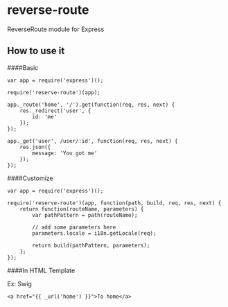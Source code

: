 reverse-route
=============

ReverseRoute module for Express

How to use it
---
####Basic<br/>
```
var app = require('express')();

require('reserve-route')(app);

app._route('home', '/').get(function(req, res, next) {
	res._redirect('user', {
		id: 'me'
	});
});

app._get('user', /user/:id', function(req, res, next) {
	res.json({
		message: 'You got me'
	});
});

```

####Customize<br/>
```
var app = require('express')();

require('reserve-route')(app, function(path, build, req, res, next) {
	return function(routeName, parameters) {
		var pathPattern = path(routeName);

		// add some parameters here
		parameters.locale = i18n.getLocale(req);

		return build(pathPattern, parameters);
	};
});

```

####In HTML Template<br/>

Ex: Swig
```
<a href="{{ _url('home') }}">To home</a>
```